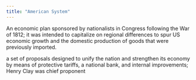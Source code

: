 ```yaml
---
title: "American System"
---
```

An economic plan sponsored by nationalists in Congress following the War of 1812; it was intended to capitalize on regional differences to spur US economic growth and the domestic production of goods that were previously imported.

a set of proposals designed to unify the nation and strengthen its economy by means of protective tariffs, a national bank, and internal improvements; Henry Clay was chief proponent

